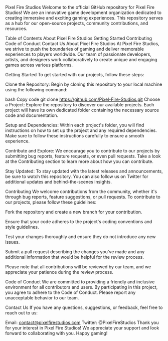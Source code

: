 Pixel Fire Studios
Welcome to the official GitHub repository for Pixel Fire Studios! We are an innovative game development organization dedicated to creating immersive and exciting gaming experiences. This repository serves as a hub for our open-source projects, community contributions, and resources.

Table of Contents
About Pixel Fire Studios
Getting Started
Contributing
Code of Conduct
Contact Us
About Pixel Fire Studios
At Pixel Fire Studios, we strive to push the boundaries of gaming and deliver memorable experiences to players worldwide. Our team of passionate developers, artists, and designers work collaboratively to create unique and engaging games across various platforms.

Getting Started
To get started with our projects, follow these steps:

Clone the Repository: Begin by cloning this repository to your local machine using the following command:

bash
Copy code
git clone https://github.com/Pixel-Fire-Studios.git
Choose a Project: Explore the repository to discover our available projects. Each project will have its own dedicated folder containing the necessary source code and documentation.

Setup and Dependencies: Within each project's folder, you will find instructions on how to set up the project and any required dependencies. Make sure to follow these instructions carefully to ensure a smooth experience.

Contribute and Explore: We encourage you to contribute to our projects by submitting bug reports, feature requests, or even pull requests. Take a look at the Contributing section to learn more about how you can contribute.

Stay Updated: To stay updated with the latest releases and announcements, be sure to watch this repository. You can also follow us on Twitter for additional updates and behind-the-scenes insights.

Contributing
We welcome contributions from the community, whether it's through bug reports, feature suggestions, or pull requests. To contribute to our projects, please follow these guidelines:

Fork the repository and create a new branch for your contribution.

Ensure that your code adheres to the project's coding conventions and style guidelines.

Test your changes thoroughly and ensure they do not introduce any new issues.

Submit a pull request describing the changes you've made and any additional information that would be helpful for the review process.

Please note that all contributions will be reviewed by our team, and we appreciate your patience during the review process.

Code of Conduct
We are committed to providing a friendly and inclusive environment for all contributors and users. By participating in this project, you agree to adhere to the Code of Conduct. Please report any unacceptable behavior to our team.

Contact Us
If you have any questions, suggestions, or feedback, feel free to reach out to us:

Email: contact@pixelfirestudios.com
Twitter: @PixelFireStudios
Thank you for your interest in Pixel Fire Studios! We appreciate your support and look forward to collaborating with you. Happy gaming!

